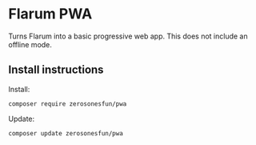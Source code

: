 # Flarum PWA

Turns Flarum into a basic progressive web app. This does not include an offline mode.

## Install instructions

Install:

`composer require zerosonesfun/pwa`

Update:

`composer update zerosonesfun/pwa`
